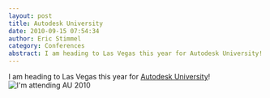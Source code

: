 ```yaml
---
layout: post
title: Autodesk University
date: 2010-09-15 07:54:34
author: Eric Stimmel
category: Conferences
abstract: I am heading to Las Vegas this year for Autodesk University!
---
```


I am heading to Las Vegas this year for [Autodesk University][]! ![I'm attending AU 2010][]

  [Autodesk University]: http://au.autodesk.com/
  [I'm attending AU 2010]: http://ericstimmel.com/blog_imgs/AU10_attending_275_250.jpg

